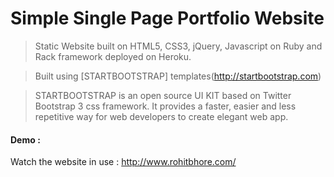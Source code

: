 # Simple Single Page Portfolio Website

> Static Website built on HTML5, CSS3, jQuery, Javascript on Ruby and Rack framework deployed on Heroku.

> Built using [STARTBOOTSTRAP] templates(http://startbootstrap.com)

> STARTBOOTSTRAP is an open source UI KIT based on Twitter Bootstrap 3 css framework. It provides a faster, easier and less repetitive way for web developers to create elegant web app.

#### Demo :
Watch the website in use : http://www.rohitbhore.com/

